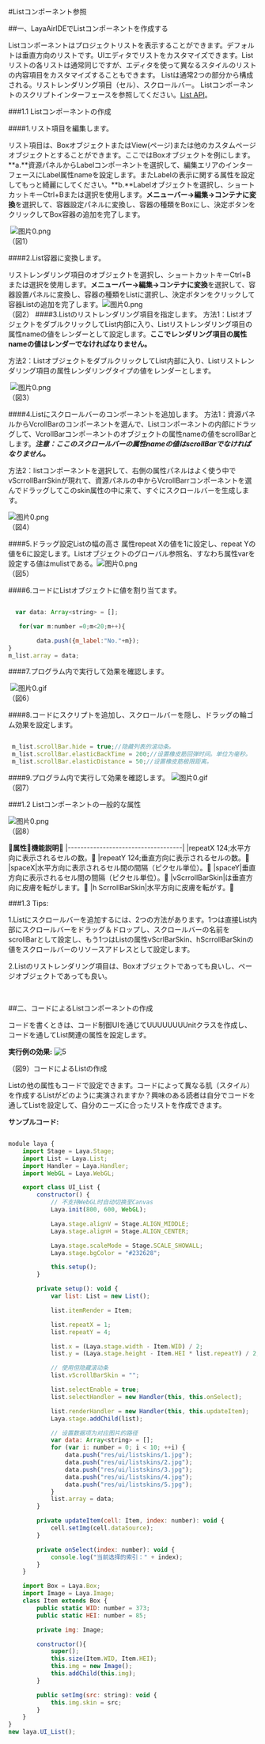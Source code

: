 #Listコンポーネント参照



##一、LayaAirIDEでListコンポーネントを作成する

Listコンポーネントはプロジェクトリストを表示することができます。デフォルトは垂直方向のリストです。UIエディタでリストをカスタマイズできます。Listリストの各リストは通常同じですが、エディタを使って異なるスタイルのリストの内容項目をカスタマイズすることもできます。
Listは通常2つの部分から構成される。リストレンダリング項目（セル）、スクロールバー。
Listコンポーネントのスクリプトインターフェースを参照してください。[List API](http://layaair.ldc.layabox.com/api/index.html?category=Core&class=laya.ui.List)。



 



###1.1 Listコンポーネントの作成

####1.リスト項目を編集します。

リスト項目は、BoxオブジェクトまたはView(ページ)または他のカスタムページオブジェクトとすることができます。ここではBoxオブジェクトを例にします。
​**a.**資源パネルからLabelコンポーネントを選択して、編集エリアのインターフェースにLabel属性nameを設定します。またLabelの表示に関する属性を設定してもっと綺麗にしてください。
​**b.**Labelオブジェクトを選択し、ショートカットキーCtrl+Bまたは選択を使用します。**メニューバー->編集->コンテナに変換**を選択して、容器設定パネルに変換し、容器の種類をBoxにし、決定ボタンをクリックしてBox容器の追加を完了します。



​        ![图片0.png](img/1.png)<br/>
（図1）





 ####2.List容器に変換します。

リストレンダリング項目のオブジェクトを選択し、ショートカットキーCtrl+Bまたは選択を使用します。**メニューバー->編集->コンテナに変換**を選択して、容器設置パネルに変換し、容器の種類をListに選択し、決定ボタンをクリックして容器Listの追加を完了します。
​![图片0.png](img/2.png)<br/>
（図2）
####3.Listのリストレンダリング項目を指定します。
方法1：ListオブジェクトをダブルクリックしてList内部に入り、Listリストレンダリング項目の属性nameの値をレンダーとして設定します。**ここでレンダリング項目の属性nameの値はレンダーでなければなりません。**

方法2：ListオブジェクトをダブルクリックしてList内部に入り、Listリストレンダリング項目の属性レンダリングタイプの値をレンダーとします。





​           ![图片0.png](img/3.png)<br/>
（図3）

####4.Listにスクロールバーのコンポーネントを追加します。
方法1：資源パネルからVcrollBarのコンポーネントを選んで、Listコンポーネントの内部にドラッグして、VcrollBarコンポーネントのオブジェクトの属性nameの値をscrollBarとします。***注意：ここのスクロールバーの属性nameの値はscrollBarでなければなりません。***

方法2：listコンポーネントを選択して、右側の属性パネルはよく使う中でvScrrollBarrSkinが現れて、資源パネルの中からVcrollBarrコンポーネントを選んでドラッグしてこのskin属性の中に来て、すぐにスクロールバーを生成します。

​![图片0.png](img/4.png)<br/>
（図4）

####5.ドラッグ設定Listの幅の高さ
属性repeat Xの値を1に設定し、repeat Yの値を6に設定します。Listオブジェクトのグローバル参照名、すなわち属性varを設定する値はmulistである。
​![图片0.png](img/5.png)<br/>
（図5）

####6.コードにListオブジェクトに値を割り当てます。



```javascript

  var data: Array<string> = [];

   for(var m:number =0;m<20;m++){

        data.push({m_label:"No."+m});
}
m_list.array = data;
```



####7.プログラム内で実行して効果を確認します。

   ​        ![图片0.gif](gif/1.gif)<br/>
（図6）

####8.コードにスクリプトを追加し、スクロールバーを隠し、ドラッグの輪ゴム効果を設定します。

```javascript

 m_list.scrollBar.hide = true;//隐藏列表的滚动条。
 m_list.scrollBar.elasticBackTime = 200;//设置橡皮筋回弹时间。单位为毫秒。
 m_list.scrollBar.elasticDistance = 50;//设置橡皮筋极限距离。
```


####9.プログラム内で実行して効果を確認します。
​![图片0.gif](gif/1.gif)<br/>
（図7）


###1.2 Listコンポーネントの一般的な属性

​![图片0.png](img/6.png)<br/>
（図8）

𞓜**属性**𞓜**機能説明**𞓜
|------------------------------------|
|repeatX 124;水平方向に表示されるセルの数。𞓜
|repeatY 124;垂直方向に表示されるセルの数。𞓜
|spaceX|水平方向に表示されるセル間の間隔（ピクセル単位）。𞓜
|spaceY|垂直方向に表示されるセル間の間隔（ピクセル単位）。𞓜
|vScrrollBarSkin|は垂直方向に皮膚を転がします。𞓜
|h ScrrollBarSkin|水平方向に皮膚を転がす。𞓜



  



###1.3 Tips:

1.Listにスクロールバーを追加するには、2つの方法があります。1つは直接List内部にスクロールバーをドラッグ＆ドロップし、スクロールバーの名前をscrollBarとして設定し、もう1つはListの属性vScrlBarSkin、hScrrollBarSkinの値をスクロールバーのリソースアドレスとして設定します。

2.Listのリストレンダリング項目は、Boxオブジェクトであっても良いし、ページオブジェクトであっても良い。

​


##二、コードによるListコンポーネントの作成

コードを書くときは、コード制御UIを通じてUUUUUUUUnitクラスを作成し、コードを通してList関連の属性を設定します。

**実行例の効果:**
​![5](gif/3.gif)<br/>

（図9）コードによるListの作成

Listの他の属性もコードで設定できます。コードによって異なる肌（スタイル）を作成するListがどのように実演されますか？興味のある読者は自分でコードを通してListを設定して、自分のニーズに合ったリストを作成できます。

**サンプルコード:**


```javascript

module laya {
    import Stage = Laya.Stage;
    import List = Laya.List;
    import Handler = Laya.Handler;
    import WebGL = Laya.WebGL;

    export class UI_List {
        constructor() {
            // 不支持WebGL时自动切换至Canvas
            Laya.init(800, 600, WebGL);

            Laya.stage.alignV = Stage.ALIGN_MIDDLE;
            Laya.stage.alignH = Stage.ALIGN_CENTER;

            Laya.stage.scaleMode = Stage.SCALE_SHOWALL;
            Laya.stage.bgColor = "#232628";

            this.setup();
        }

        private setup(): void {
            var list: List = new List();

            list.itemRender = Item;

            list.repeatX = 1;
            list.repeatY = 4;

            list.x = (Laya.stage.width - Item.WID) / 2;
            list.y = (Laya.stage.height - Item.HEI * list.repeatY) / 2;

            // 使用但隐藏滚动条
            list.vScrollBarSkin = "";

            list.selectEnable = true;
            list.selectHandler = new Handler(this, this.onSelect);

            list.renderHandler = new Handler(this, this.updateItem);
            Laya.stage.addChild(list);

            // 设置数据项为对应图片的路径
            var data: Array<string> = [];
            for (var i: number = 0; i < 10; ++i) {
                data.push("res/ui/listskins/1.jpg");
                data.push("res/ui/listskins/2.jpg");
                data.push("res/ui/listskins/3.jpg");
                data.push("res/ui/listskins/4.jpg");
                data.push("res/ui/listskins/5.jpg");
            }
            list.array = data;
        }

        private updateItem(cell: Item, index: number): void {
            cell.setImg(cell.dataSource);
        }

        private onSelect(index: number): void {
            console.log("当前选择的索引：" + index);
        }
    }

    import Box = Laya.Box;
    import Image = Laya.Image;
    class Item extends Box {
        public static WID: number = 373;
        public static HEI: number = 85;

        private img: Image;

        constructor(){
            super();
            this.size(Item.WID, Item.HEI);
            this.img = new Image();
            this.addChild(this.img);
        }

        public setImg(src: string): void {
            this.img.skin = src;
        }
    }
}
new laya.UI_List();
```


